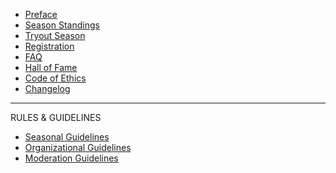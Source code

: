<!-- docs/_sidebar.md -->

* [Preface](/ "LEAGUE7 | Preface")
* [Season Standings](season-standings.md "L7 | Season Standings")
* [Tryout Season](tryout-season.md "L7 | Tryout Season")
* [Registration](registration.md "L7 | Registration")
* [FAQ](faq.md "L7 | FAQ")
* [Hall of Fame](hall-of-fame.md "L7 | Hall of Fame")
* [Code of Ethics](codeofethics.md "L7 | Code of Ethics")
* [Changelog](changelog.md "L7 | Changelog")
----

RULES & GUIDELINES
* [Seasonal Guidelines](seasonal-guidelines.md "L7 | Regular Seasonal Guidelines") 
* [Organizational Guidelines](organizational-guidelines.md "L7 | Organizational Guidelines")
* [Moderation Guidelines](moderation-guidelines.md "L7 | Moderation Guidelines") 
